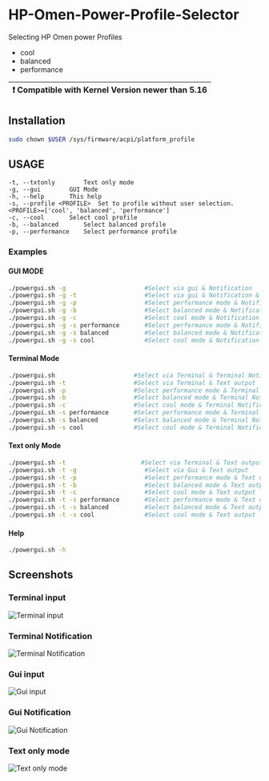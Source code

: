 # HP-Omen-Power-Profile-Selector

Selecting HP Omen power Profiles 
* cool
* balanced
* performance



| :exclamation:  Compatible with Kernel Version newer than 5.16   |
|-----------------------------------------|

## Installation 
```bash
sudo chown $USER /sys/firmware/acpi/platform_profile
```

## USAGE
	-t, --txtonly 		 Text only mode
	-g, --gui 		 GUI Mode
	-h, --help 		 This help
	-s, --profile <PROFILE>  Set to profile without user selection. <PROFILE>=['cool', 'balanced', 'performance']
	-c, --cool 		 Select cool profile
	-b, --balanced 		 Select balanced profile
	-p, --performance 	 Select performance profile
### Examples
#### GUI MODE
```bash
./powergui.sh -g                      #Select via gui & Notification
./powergui.sh -g -t                   #Select via gui & Notification & Text output
./powergui.sh -g -p                   #Select performance mode & Notification
./powergui.sh -g -b                   #Select balanced mode & Notification
./powergui.sh -g -c                   #Select cool mode & Notification
./powergui.sh -g -s performance       #Select performance mode & Notification
./powergui.sh -g -s balanced          #Select balanced mode & Notification
./powergui.sh -g -s cool              #Select cool mode & Notification
```

#### Terminal Mode
```bash
./powergui.sh                      #Select via Terminal & Terminal Notification 
./powergui.sh -t                   #Select via Terminal & Text output
./powergui.sh -p                   #Select performance mode & Terminal Notification 
./powergui.sh -b                   #Select balanced mode & Terminal Notification 
./powergui.sh -c                   #Select cool mode & Terminal Notification 
./powergui.sh -s performance       #Select performance mode & Terminal Notification 
./powergui.sh -s balanced          #Select balanced mode & Terminal Notification 
./powergui.sh -s cool              #Select cool mode & Terminal Notification 
```

#### Text only Mode
```bash
./powergui.sh -t                     #Select via Terminal & Text output
./powergui.sh -t -g                   #Select via Gui & Text output
./powergui.sh -t -p                   #Select performance mode & Text output
./powergui.sh -t -b                   #Select balanced mode & Text output
./powergui.sh -t -c                   #Select cool mode & Text output
./powergui.sh -t -s performance       #Select performance mode & Text output
./powergui.sh -t -s balanced          #Select balanced mode & Text output
./powergui.sh -t -s cool              #Select cool mode & Text output
```

#### Help
```bash
./powergui.sh -h
```

## Screenshots
### Terminal input
![Terminal input](https://user-images.githubusercontent.com/22521386/161427663-1ca4b8b1-6270-4a60-b442-67fdaeb4053d.png)

### Terminal Notification
![Terminal Notification](https://user-images.githubusercontent.com/22521386/161427688-5c27a17f-ea66-4126-9a0e-5c4eb556c094.png)

### Gui input
![Gui input](https://user-images.githubusercontent.com/22521386/161427706-dd7ec139-32d8-46d6-b6d7-d7736ddbd2ff.png)

### Gui Notification
![Gui Notification](https://user-images.githubusercontent.com/22521386/161427725-0c06447f-be99-4a15-bdc9-eb181809795b.png)

### Text only mode
![Text only mode](https://user-images.githubusercontent.com/22521386/161427747-5e838c0d-914b-411f-b2ed-a8ba8915aede.png)

